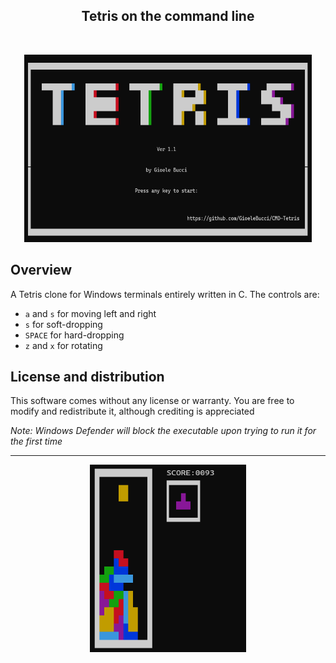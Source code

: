<div align="center">
 <h2>Tetris on the command line</h2>
  <br>
</div>

<p align="center">
  <img width="460" height="300" src="screenshots/title.png">
</p>

## Overview

A Tetris clone for Windows terminals entirely written in C.
The controls are:
* `a` and `s` for moving left and right
* `s` for soft-dropping
* `SPACE` for hard-dropping
* `z` and `x` for rotating

## License and distribution

This software comes without any license or warranty.
You are free to modify and redistribute it, although crediting is appreciated

*Note: Windows Defender will block the executable upon trying to run it for the first time*

---

<p align="center">
  <img width="250" height="300" src="screenshots/gameplay.png">
</p>

